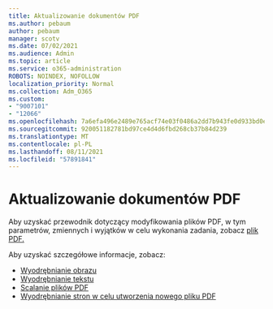 ```yaml
---
title: Aktualizowanie dokumentów PDF
ms.author: pebaum
author: pebaum
manager: scotv
ms.date: 07/02/2021
ms.audience: Admin
ms.topic: article
ms.service: o365-administration
ROBOTS: NOINDEX, NOFOLLOW
localization_priority: Normal
ms.collection: Adm_O365
ms.custom:
- "9007101"
- "12066"
ms.openlocfilehash: 7a6efa496e2489e765acf74e03f0486a2dd7b943fe0d933bd0eda4d50883aa2c
ms.sourcegitcommit: 920051182781bd97ce4d4d6fbd268cb37b84d239
ms.translationtype: MT
ms.contentlocale: pl-PL
ms.lasthandoff: 08/11/2021
ms.locfileid: "57891841"
---
```

# <a name="update-pdf-documents"></a>Aktualizowanie dokumentów PDF

Aby uzyskać przewodnik dotyczący modyfikowania plików PDF, w tym parametrów, zmiennych i wyjątków w celu wykonania zadania, zobacz [plik PDF.](https://docs.microsoft.com/power-automate/desktop-flows/actions-reference/pdf)

Aby uzyskać szczegółowe informacje, zobacz:

- [Wyodrębnianie obrazu](https://docs.microsoft.com/power-automate/desktop-flows/actions-reference/pdf#pdf-actions)
- [Wyodrębnianie tekstu](https://docs.microsoft.com/power-automate/desktop-flows/actions-reference/pdf#extracttextfrompdfaction)
- [Scalanie plików PDF](https://docs.microsoft.com/power-automate/desktop-flows/actions-reference/pdf#mergefiles)
- [Wyodrębnianie stron w celu utworzenia nowego pliku PDF](https://docs.microsoft.com/power-automate/desktop-flows/actions-reference/pdf#extractpages)
